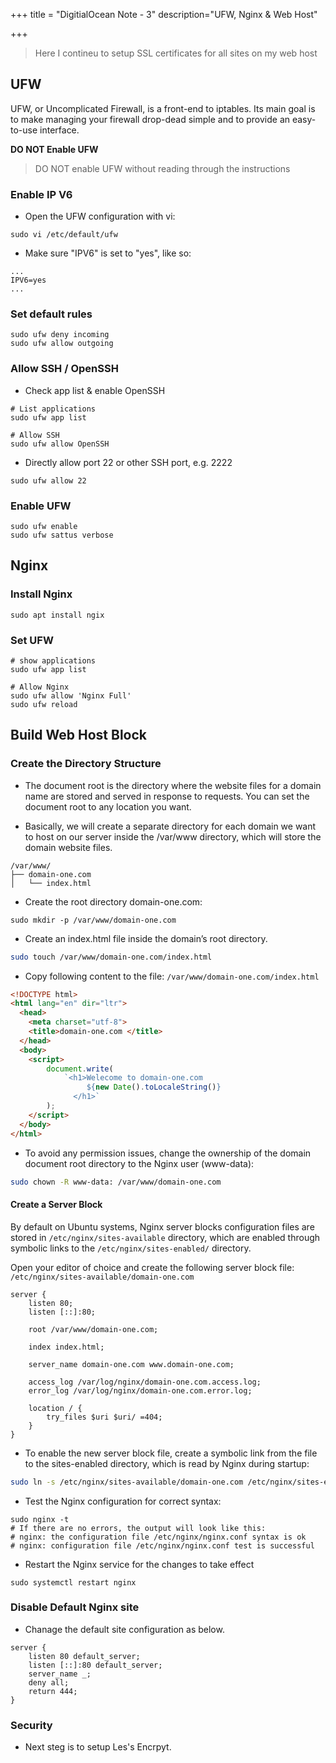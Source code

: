 +++
title = "DigitialOcean Note - 3"
description="UFW, Nginx & Web Host"

+++

> Here I contineu to setup SSL certificates for all sites on my web host

## UFW

UFW, or Uncomplicated Firewall, is a front-end to iptables. Its main goal is to make managing your firewall drop-dead simple and to provide an easy-to-use interface.

**DO NOT Enable UFW**

> DO NOT enable UFW without reading through the instructions

### Enable IP V6

* Open the UFW configuration with vi:

```
sudo vi /etc/default/ufw
```

* Make sure "IPV6" is set to "yes", like so:

```
...
IPV6=yes
...
```

### Set default rules

```
sudo ufw deny incoming
sudo ufw allow outgoing
```

### Allow SSH / OpenSSH

* Check app list & enable OpenSSH

```
# List applications
sudo ufw app list

# Allow SSH
sudo ufw allow OpenSSH
```

* Directly allow port 22 or other SSH port, e.g. 2222

```
sudo ufw allow 22 
```


### Enable UFW

```
sudo ufw enable
sudo ufw sattus verbose
```


## Nginx


### Install Nginx

```
sudo apt install ngix
```

### Set UFW

```
# show applications 
sudo ufw app list

# Allow Nginx 
sudo ufw allow 'Nginx Full'
sudo ufw reload
```


## Build Web Host Block

### Create the Directory Structure

* The document root is the directory where the website files for a domain name are stored and served in response to requests. You can set the document root to any location you want.

* Basically, we will create a separate directory for each domain we want to host on our server inside the /var/www directory, which will store the domain website files. 

```
/var/www/
├── domain-one.com
│   └── index.html
```

* Create the root directory domain-one.com:

```
sudo mkdir -p /var/www/domain-one.com
```

* Create an index.html file inside the domain’s root directory.

```bash
sudo touch /var/www/domain-one.com/index.html
```

* Copy following content to the file: `/var/www/domain-one.com/index.html`

```html
<!DOCTYPE html>
<html lang="en" dir="ltr">
  <head>
    <meta charset="utf-8">
    <title>domain-one.com </title>
  </head>
  <body>
    <script>
        document.write(
            `<h1>Welecome to domain-one.com  
                 ${new Date().toLocaleString()} 
              </h1>`
        );
    </script>
  </body>
</html>
```

* To avoid any permission issues, change the ownership of the domain document root directory to the Nginx user (www-data):

```bash
sudo chown -R www-data: /var/www/domain-one.com
```

#### Create a Server Block

By default on Ubuntu systems, Nginx server blocks configuration files are stored in `/etc/nginx/sites-available` directory, which are enabled through symbolic links to the `/etc/nginx/sites-enabled/` directory.

Open your editor of choice and create the following server block file: `/etc/nginx/sites-available/domain-one.com`

```nginx
server {
    listen 80;
    listen [::]:80;

    root /var/www/domain-one.com;

    index index.html;

    server_name domain-one.com www.domain-one.com;

    access_log /var/log/nginx/domain-one.com.access.log;
    error_log /var/log/nginx/domain-one.com.error.log;

    location / {
        try_files $uri $uri/ =404;
    }
}
```


* To enable the new server block file, create a symbolic link from the file to the sites-enabled directory, which is read by Nginx during startup:

```bash
sudo ln -s /etc/nginx/sites-available/domain-one.com /etc/nginx/sites-enabled/
```

* Test the Nginx configuration for correct syntax:

```
sudo nginx -t
# If there are no errors, the output will look like this:
# nginx: the configuration file /etc/nginx/nginx.conf syntax is ok
# nginx: configuration file /etc/nginx/nginx.conf test is successful

```


* Restart the Nginx service for the changes to take effect

```
sudo systemctl restart nginx
```


### Disable Default Nginx site

* Chanage the default site configuration as below.

```nginx
server {
    listen 80 default_server;
    listen [::]:80 default_server;
    server_name _;
    deny all;
    return 444;
}
```


### Security

* Next steg is to setup Les's Encrpyt.
